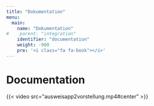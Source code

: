 ```yaml
---
title: "Dokumentation"
menu:
  main:
    name: "Dokumentation"
#    parent: "integration"
    identifier: "documentation"
    weight: -900
    pre: '<i class="fa fa-book"></i>'
---
```


# Documentation

{{< video src="ausweisapp2vorstellung.mp4#center" >}}
